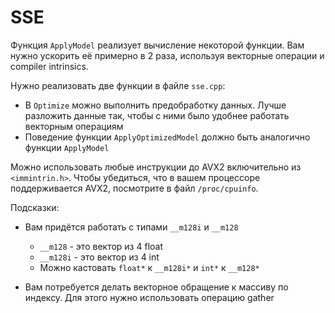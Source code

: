 # SSE

Функция `ApplyModel` реализует вычисление некоторой функции. Вам нужно ускорить её примерно в 2 раза, используя векторные операции и compiler intrinsics.

Нужно реализовать две функции в файле `sse.cpp`:
  * В `Optimize` можно выполнить предобработку данных. Лучше разложить данные так, чтобы с ними было удобнее работать векторным операциям
  * Поведение функции `ApplyOptimizedModel` должно быть аналогично функции `ApplyModel`

Можно использовать любые инструкции до AVX2 включительно из `<immintrin.h>`.
Чтобы убедиться, что в вашем процессоре поддерживается AVX2, посмотрите в файл `/proc/cpuinfo`.

Подсказки:

  * Вам придётся работать с типами `__m128i` и `__m128`
    * `__m128` - это вектор из 4 float
    * `__m128i` - это вектор из 4 int
    * Можно кастовать `float*` к `__m128i*` и `int*` к `__m128*`

  * Вам потребуется делать векторное обращение к массиву по индексу. Для этого нужно использовать операцию gather

